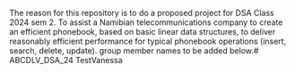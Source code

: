 The reason for this repository is to do a proposed project for DSA Class 2024 sem 2.
To assist a Namibian telecommunications company to create an efficient phonebook,
based on basic linear data structures, to deliver reasonably efficient performance for typical phonebook operations (insert,
search, delete, update). 
group member names to be added below.# ABCDLV_DSA_24
TestVanessa 
